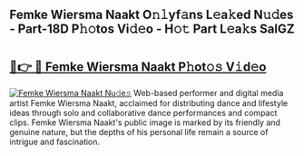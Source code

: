 ## Femke Wiersma Naakt O𝚗𝚕yf𝚊ns L𝚎a𝚔ed N𝚞𝚍es - Part-18D P𝚑𝚘tos Vi𝚍𝚎o - H𝚘𝚝 Part L𝚎a𝚔s SalGZ

# <h2><a href="http://kfc4c2.oniu.top/?m=Femke+Wiersma+Naakt">🔗👉 🔴 Femke Wiersma Naakt P𝚑ot𝚘𝚜 V𝚒d𝚎o</a></h2>

[![Femke Wiersma Naakt Nu𝚍e𝚜](https://i.imgur.com/0qMVB7G.gif)](http://kfc4c2.oniu.top/?m=Femke+Wiersma+Naakt)
Web-based performer and digital media artist Femke Wiersma Naakt, acclaimed for distributing dance and lifestyle ideas through solo and collaborative dance performances and compact clips. Femke Wiersma Naakt's public image is marked by its friendly and genuine nature, but the depths of his personal life remain a source of intrigue and fascination.  
